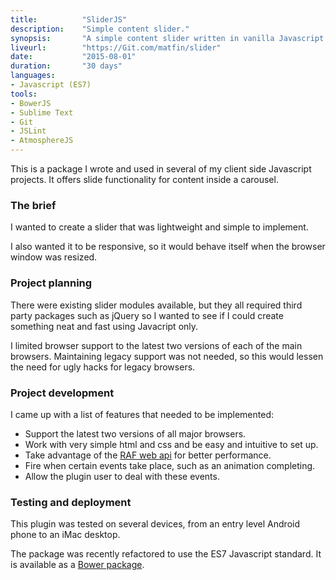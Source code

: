 ```yaml
---
title: 			"SliderJS"
description:	"Simple content slider."
synopsis:		"A simple content slider written in vanilla Javascript and bundled as a Bower package."
liveurl:		"https://Git.com/matfin/slider"
date:			"2015-08-01"
duration:		"30 days"
languages: 		
- Javascript (ES7)
tools:
- BowerJS
- Sublime Text
- Git
- JSLint
- AtmosphereJS
---
```


This is a package I wrote and used in several of my client side Javascript projects. It offers slide functionality for content inside a carousel.

### The brief
I wanted to create a slider that was lightweight and simple to implement. 

I also wanted it to be responsive, so it would behave itself when the browser window was resized.

### Project planning
There were existing slider modules available, but they all required third party packages such as jQuery so I wanted to see if I could create something neat and fast using Javacript only.

I limited browser support to the latest two versions of each of the main browsers. Maintaining legacy support was not needed, so this would lessen the need for ugly hacks for legacy browsers.

### Project development
I came up with a list of features that needed to be implemented:

- Support the latest two versions of all major browsers.
- Work with very simple html and css and be easy and intuitive to set up.
- Take advantage of the [RAF web api](https://developer.mozilla.org/en-US/docs/Web/API/window/requestAnimationFrame) for better performance.
- Fire when certain events take place, such as an animation completing.
- Allow the plugin user to deal with these events.

### Testing and deployment
This plugin was tested on several devices, from an entry level Android phone to an iMac desktop.

The package was recently refactored to use the ES7 Javascript standard. It is available as a [Bower package](https://Git.com/matfin/slider).




